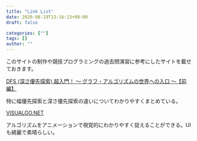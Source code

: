 ```yaml
---
title: "Link List"
date: 2020-08-19T13:16:13+09:00
draft: false

categories: [""]
tags: []
author: ""
---
```

このサイトの制作や競技プログラミングの過去問演習に参考にしたサイトを載せておきます。

[DFS (深さ優先探索) 超入門！ 〜 グラフ・アルゴリズムの世界への入口 〜【前編】](https://qiita.com/drken/items/4a7869c5e304883f539b)

特に幅優先探索と深さ優先探索の違いについてわかりやすくまとめている。

[VISUALGO.NET](https://visualgo.net/ja)

アルゴリズムをアニメーションで視覚的にわかりやすく捉えることができる。UIも綺麗で素晴らしい。

